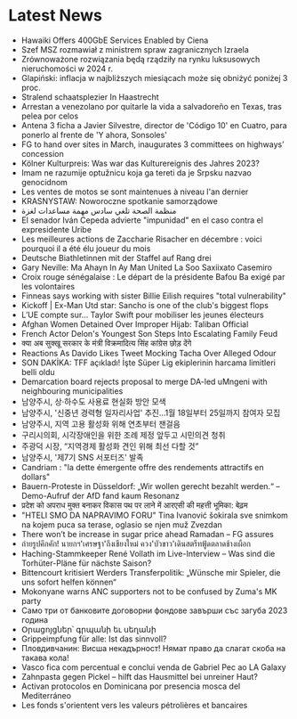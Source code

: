 # Latest News
-  Hawaiki Offers 400GbE Services Enabled by Ciena
-  Szef MSZ rozmawiał z ministrem spraw zagranicznych Izraela
-  Zrównoważone rozwiązania będą rządziły na rynku luksusowych nieruchomości w 2024 r.
-  Glapiński: inflacja w najbliższych miesiącach może się obniżyć poniżej 3 proc.
-  Stralend schaatsplezier In Haastrecht
-  Arrestan a venezolano por quitarle la vida a salvadoreño en Texas, tras pelea por celos
-  Antena 3 ficha a Javier Silvestre, director de 'Código 10' en Cuatro, para ponerlo al frente de 'Y ahora, Sonsoles'
-  FG to hand over sites in March, inaugurates 3 committees on highways’ concession
-  Kölner Kulturpreis: Was war das Kulturereignis des Jahres 2023?
-  Imam ne razumije optužnicu koja ga tereti da je Srpsku nazvao genocidnom
-  Les ventes de motos se sont maintenues à niveau l'an dernier
-  KRASNYSTAW: Noworoczne spotkanie samorządowe
-  منظمة الصحة تلغي سادس مهمة مساعدات لغزة
-  El senador Iván Cepeda advierte "impunidad" en el caso contra el expresidente Uribe
-  Les meilleures actions de Zaccharie Risacher en décembre : voici pourquoi il a été élu joueur du mois
-  Deutsche Biathletinnen mit der Staffel auf Rang drei
-  Gary Neville: Ma Ahayn In Ay Man United La Soo Saxiixato Casemiro
-  Croix rouge sénégalaise : Le départ de la présidente Bafou Ba exigé par les volontaires
-  Finneas says working with sister Billie Eilish requires "total vulnerability"
-  Kickoff | Ex-Man Utd star: Sancho is one of the club's biggest flops
-  L’UE compte sur… Taylor Swift pour mobiliser les jeunes électeurs
-  Afghan Women Detained Over Improper Hijab: Taliban Official
-  French Actor Delon's Youngest Son Steps Into Escalating Family Feud
-  क्या अब सुक्खू सरकार के मंत्री विक्रमादित्य सिंह कांग्रेस छोड़ देंगे
-  Reactions As Davido Likes Tweet Mocking Tacha Over Alleged Odour
-  SON DAKİKA: TFF açıkladı! İşte Süper Lig ekiplerinin harcama limitleri belli oldu
-  Demarcation board rejects proposal to merge DA-led uMngeni with neighbouring municipalities
-  남양주시, 상·하수도 사용료 현실화 방안 모색
-  남양주시, '신중년 경력형 일자리사업' 추진...1월 18일부터 25일까지 참여자 모집
-  남양주시, 지역 고용 활성화 위해 연초부터 잰걸음
-  구리시의회, 시각장애인을 위한 조례 제정 앞두고 시민의견 청취
-  주광덕 시장, “지역경제 활성화 견인 위해 최선 다할 것”
-  남양주시, '제7기 SNS 서포터즈' 발족
-  Candriam : "la dette émergente offre des rendements attractifs en dollars"
-  Bauern-Proteste in Düsseldorf: „Wir wollen gerecht bezahlt werden.“ –Demo-Aufruf der AfD fand kaum Resonanz
-  प्रदेश को अपराध मुक्त बनाकर विकास पथ पर लाने में आरएसी की महत्ती भूमिका: बेढ़म
-  "HTELI SMO DA NAPRAVIMO FORU" Tina Ivanović šokirala sve snimkom na kojem puca sa terase, oglasio se njen muž Zvezdan
-  There won’t be increase in sugar price ahead Ramadan – FG assures
-  ถ่ายรูปคึกคัก! นายกฯ'เศรษฐา'ถึงเชียงใหม่ ควง'บัวขาว'เดินสตรีทฟู้ดตลาดช้างเผือก
-  Haching-Stammkeeper René Vollath im Live-Interview – Was sind die Torhüter-Pläne für nächste Saison?
-  Bittencourt kritisiert Werders Transferpolitik: „Wünsche mir Spieler, die uns sofort helfen können“
-  Mokonyane warns ANC supporters not to be confused by Zuma's MK party
-  Само три от банковите договорни фондове завърши със загуба 2023 година
-  Օրացոյցներ՝ գրպանի եւ սեղանի
-  Grippeimpfung für alle: Ist das sinnvoll?
-  Пловдивчанин: Висша некадърност! Нямат право да слагат скоба на такава кола!
-  Vasco fica com percentual e conclui venda de Gabriel Pec ao LA Galaxy
-  Zahnpasta gegen Pickel – hilft das Hausmittel bei unreiner Haut?
-  Activan protocolos en Dominicana por presencia mosca del Mediterráneo
-  Les fonds s'orientent vers les valeurs pétrolières et bancaires
